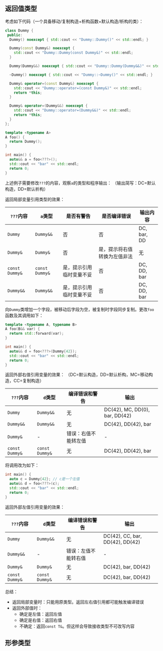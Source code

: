 
## 返回值类型

考虑如下代码（一个具备移动/复制构造+析构函数+默认构造/析构的类）：

```cpp
class Dummy {
 public:
  Dummy() noexcept { std::cout << "Dummy::Dummy()" << std::endl; }

  Dummy(const Dummy&) noexcept {
    std::cout << "Dummy::Dummy(const Dummy&)" << std::endl;
  }

  Dummy(Dummy&&) noexcept { std::cout << "Dummy::Dummy(Dummy&&)" << std::endl; }

  ~Dummy() noexcept { std::cout << "Dummy::~Dummy()" << std::endl; }

  Dummy& operator=(const Dummy&) noexcept {
    std::cout << "Dummy::operator=(const Dummy&)" << std::endl;
    return *this;
  }

  Dummy& operator=(Dummy&&) noexcept {
    std::cout << "Dummy::operator=(Dummy&&)" << std::endl;
    return *this;
  }
};

template <typename A>
A foo() {
  return Dummy();
}

int main() {
  auto&& a = foo<???>();
  std::cout << "bar" << std::endl;
  return 0;
}
```

上述例子需要修改`???`的内容，观察`a`的类型和程序输出：
（输出简写：DC=默认构造，DD=默认析构）

返回局部变量引用类型的效果：

| `???`内容        | `a`类型          | 是否有警告        | 是否编译错误         | 输出内容        |
| -------------- | -------------- | ------------ | -------------- | ----------- |
| `Dummy`        | `Dummy&&`      | 否            | 否              | DC, bar, DD |
| `Dummy&`       | `Dummy&`       | 否            | 是，提示将右值转换为左值非法 | 无           |
| `const Dummy&` | `const Dummy&` | 是，提示引用临时变量不妥 | 否              | DC, DD, bar |
| `Dummy&&`      | `Dummy&&`      | 是，提示引用临时变量不妥 | 否              | DC, DD, bar |

向`Dummy`类增加一个字段，被移动后字段为空，被复制时字段同步复制。更改`foo`函数及其调用如下：

```cpp
template <typename A, typename B>
A foo(B&& var) {
  return std::forward(var);
}

int main() {
  auto&& d = foo<???>(Dummy{42});
  std::cout << "bar" << std::endl;
  return 0;
}
```

返回外部右值引用变量的效果：
（DC=默认构造，DD=默认析构，MC=移动构造，CC=复制构造）

| `???`内容        | `d`类型          | 编译错误和警告    | 输出                             |
| -------------- | -------------- | ---------- | ------------------------------ |
| `Dummy`        | `Dummy&&`      | 无          | DC(42), MC, DD(0), bar, DD(42) |
| `Dummy&&`      | `Dummy&&`      | 无          | DC(42), DD(42), bar            |
| `Dummy&`       | -              | 错误：右值不能转左值 | -                              |
| `const Dummy&` | `const Dummy&` | 无          | DC(42), DD(42), bar            |

将调用改为如下：

```cpp
int main() {
  auto c = Dummy{42}; // c是一个左值
  auto&& d = foo<???>(c);
  std::cout << "bar" << std::endl;
  return 0;
}
```

返回外部左值引用变量的效果：

| `???`内容        | `d`类型          | 编译错误和警告    | 输出                              |
| -------------- | -------------- | ---------- | ------------------------------- |
| `Dummy`        | `Dummy&&`      | 无          | DC(42), CC, bar, DD(42), DD(42) |
| `Dummy&&`      | -              | 错误：左值不能转右值 | -                               |
| `Dummy&`       | `Dummy&`       | 无          | DC(42), bar, DD(42)             |
| `const Dummy&` | `const Dummy&` | 无          | DC(42), bar, DD(42)             |

总结：
- 返回局部变量时：只能用原类型。返回左右值引用都可能触发编译错误
- 返回外部值时：
	- 确定是左值：返回左值
	- 确定是右值：返回右值
	- 不确定：返回`const T&`。但这样会导致接收类型不可改写内容

## 形参类型

